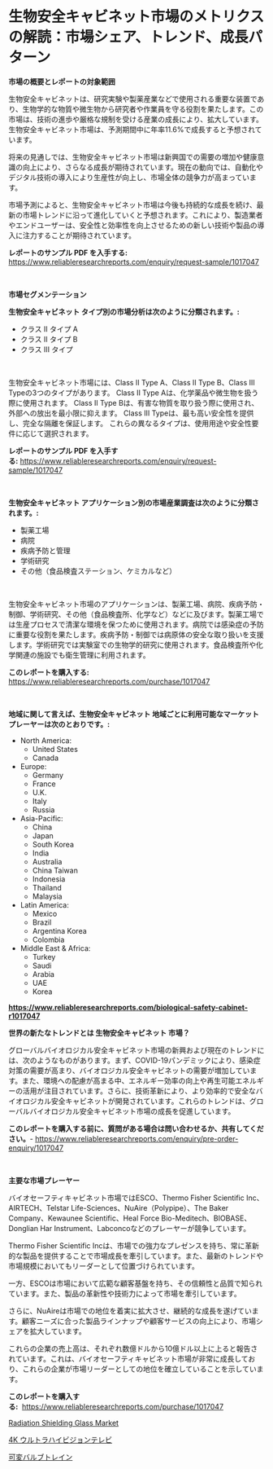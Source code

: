 <p><h1>生物安全キャビネット市場のメトリクスの解読：市場シェア、トレンド、成長パターン</h1></p><p><strong>市場の概要とレポートの対象範囲</strong></p>
<p><p>生物安全キャビネットは、研究実験や製薬産業などで使用される重要な装置であり、生物学的な物質や微生物から研究者や作業員を守る役割を果たします。この市場は、技術の進歩や厳格な規制を受ける産業の成長により、拡大しています。生物安全キャビネット市場は、予測期間中に年率11.6%で成長すると予想されています。</p><p>将来の見通しでは、生物安全キャビネット市場は新興国での需要の増加や健康意識の向上により、さらなる成長が期待されています。現在の動向では、自動化やデジタル技術の導入により生産性が向上し、市場全体の競争力が高まっています。</p><p>市場予測によると、生物安全キャビネット市場は今後も持続的な成長を続け、最新の市場トレンドに沿って進化していくと予想されます。これにより、製造業者やエンドユーザーは、安全性と効率性を向上させるための新しい技術や製品の導入に注力することが期待されています。</p></p>
<p><strong>レポートのサンプル PDF を入手する:</strong> <a href="https://www.reliableresearchreports.com/enquiry/request-sample/1017047">https://www.reliableresearchreports.com/enquiry/request-sample/1017047</a></p>
<p>&nbsp;</p>
<p><strong>市場セグメンテーション</strong></p>
<p><strong>生物安全キャビネット タイプ別の市場分析は次のように分類されます。:</strong></p>
<p><ul><li>クラス II タイプ A</li><li>クラス II タイプ B</li><li>クラス III タイプ</li></ul></p>
<p>&nbsp;</p>
<p><p>生物安全キャビネット市場には、Class II Type A、Class II Type B、Class III Typeの3つのタイプがあります。 Class II Type Aは、化学薬品や微生物を扱う際に使用されます。 Class II Type Bは、有害な物質を取り扱う際に使用され、外部への放出を最小限に抑えます。 Class III Typeは、最も高い安全性を提供し、完全な隔離を保証します。 これらの異なるタイプは、使用用途や安全性要件に応じて選択されます。</p></p>
<p><strong>レポートのサンプル PDF を入手する:</strong>&nbsp;<a href="https://www.reliableresearchreports.com/enquiry/request-sample/1017047">https://www.reliableresearchreports.com/enquiry/request-sample/1017047</a></p>
<p>&nbsp;</p>
<p><strong> 生物安全キャビネット アプリケーション別の市場産業調査は次のように分類されます。:</strong></p>
<p><ul><li>製薬工場</li><li>病院</li><li>疾病予防と管理</li><li>学術研究</li><li>その他（食品検査ステーション、ケミカルなど）</li></ul></p>
<p>&nbsp;</p>
<p><p>生物安全キャビネット市場のアプリケーションは、製薬工場、病院、疾病予防・制御、学術研究、その他（食品検査所、化学など）などに及びます。製薬工場では生産プロセスで清潔な環境を保つために使用されます。病院では感染症の予防に重要な役割を果たします。疾病予防・制御では病原体の安全な取り扱いを支援します。学術研究では実験室での生物学的研究に使用されます。食品検査所や化学関連の施設でも衛生管理に利用されます。</p></p>
<p><strong>このレポートを購入する:</strong>&nbsp; <a href="https://www.reliableresearchreports.com/purchase/1017047">https://www.reliableresearchreports.com/purchase/1017047</a></p>
<p>&nbsp;</p>
<p><strong>地域に関して言えば、生物安全キャビネット 地域ごとに利用可能なマーケットプレーヤーは次のとおりです。:</strong></p>
<p><ul>
    <li>
        North America:
        <ul>
            <li>United States</li>
            <li>Canada</li>
        </ul>
    </li>
    <li>
        Europe:
        <ul>
            <li>Germany</li>
            <li>France</li>
            <li>U.K.</li>
            <li>Italy</li>
            <li>Russia</li>
        </ul>
    </li>
    <li>
        Asia-Pacific:
        <ul>
            <li>China</li>
            <li>Japan</li>
            <li>South Korea</li>
            <li>India</li>
            <li>Australia</li>
            <li>China Taiwan</li>
            <li>Indonesia</li>
            <li>Thailand</li>
            <li>Malaysia</li>
        </ul>
    </li>
    <li>
        Latin America:
        <ul>
            <li>Mexico</li>
            <li>Brazil</li>
            <li>Argentina Korea</li>
            <li>Colombia</li>
        </ul>
    </li>
    <li>
        Middle East & Africa:
        <ul>
            <li>Turkey</li>
            <li>Saudi</li>
            <li>Arabia</li>
            <li>UAE</li>
            <li>Korea</li>
        </ul>
    </li>
    </ul></p>
<p><strong><a href="https://www.reliableresearchreports.com/biological-safety-cabinet-r1017047">https://www.reliableresearchreports.com/biological-safety-cabinet-r1017047</a></strong>&nbsp;</p>
<p><strong>世界の新たなトレンドとは 生物安全キャビネット 市場？</strong></p>
<p><p>グローバルバイオロジカル安全キャビネット市場の新興および現在のトレンドには、次のようなものがあります。まず、COVID-19パンデミックにより、感染症対策の需要が高まり、バイオロジカル安全キャビネットの需要が増加しています。また、環境への配慮が高まる中、エネルギー効率の向上や再生可能エネルギーの活用が注目されています。さらに、技術革新により、より効率的で安全なバイオロジカル安全キャビネットが開発されています。これらのトレンドは、グローバルバイオロジカル安全キャビネット市場の成長を促進しています。</p></p>
<p><strong>このレポートを購入する前に、質問がある場合は問い合わせるか、共有してください。</strong>- <a href="https://www.reliableresearchreports.com/enquiry/pre-order-enquiry/1017047">https://www.reliableresearchreports.com/enquiry/pre-order-enquiry/1017047</a></p>
<p>&nbsp;</p>
<p><strong>主要な市場プレーヤー</strong></p>
<p><p>バイオセーフティキャビネット市場ではESCO、Thermo Fisher Scientific Inc、AIRTECH、Telstar Life-Sciences、NuAire（Polypipe）、The Baker Company、Kewaunee Scientific、Heal Force Bio-Meditech、BIOBASE、Donglian Har Instrument、Labconcoなどのプレーヤーが競争しています。</p><p>Thermo Fisher Scientific Incは、市場での強力なプレゼンスを持ち、常に革新的な製品を提供することで市場成長を牽引しています。また、最新のトレンドや市場規模においてもリーダーとして位置づけられています。</p><p>一方、ESCOは市場において広範な顧客基盤を持ち、その信頼性と品質で知られています。また、製品の革新性や技術力によって市場を牽引しています。</p><p>さらに、NuAireは市場での地位を着実に拡大させ、継続的な成長を遂げています。顧客ニーズに合った製品ラインナップや顧客サービスの向上により、市場シェアを拡大しています。</p><p>これらの企業の売上高は、それぞれ数億ドルから10億ドル以上に上ると報告されています。これは、バイオセーフティキャビネット市場が非常に成長しており、これらの企業が市場リーダーとしての地位を確立していることを示しています。</p></p>
<p><strong>このレポートを購入する:</strong>&nbsp;&nbsp;<a href="https://www.reliableresearchreports.com/purchase/1017047">https://www.reliableresearchreports.com/purchase/1017047</a></p>
<p><p><a href="https://pretty-mail-caf.notion.site/Radiation-Shielding-Glass-Market-Share-Market-New-Trends-Analysis-Report-By-Type-By-Application--dd32ecbfc33042048853467f4f23dc33">Radiation Shielding Glass Market</a></p><p><a href="https://github.com/SarahFahey88/Market-Research-Report-List-1/blob/main/330113619495.md">4K ウルトラハイビジョンテレビ</a></p><p><a href="https://medium.com/@antonehyatt1/%E3%83%90%E3%83%AA%E3%82%A2%E3%83%96%E3%83%AB%E3%83%90%E3%83%AB%E3%83%96%E3%83%88%E3%83%AC%E3%82%A4%E3%83%B3%E5%B8%82%E5%A0%B4-%E7%AB%B6%E4%BA%89%E5%88%86%E6%9E%90-%E5%B8%82%E5%A0%B4%E5%8B%95%E5%90%91%E3%81%8A%E3%82%88%E3%81%B32031%E5%B9%B4%E3%81%BE%E3%81%A7%E3%81%AE%E4%BA%88%E6%B8%AC-d7d635100fbb">可変バルブトレイン</a></p></p>